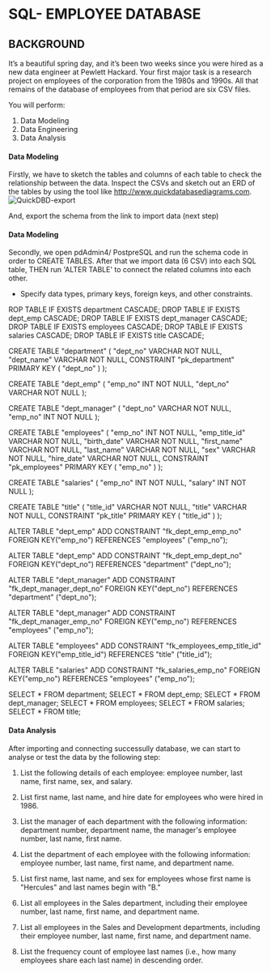 # SQL- EMPLOYEE DATABASE
## BACKGROUND
It’s a beautiful spring day, and it’s been two weeks since you were hired as a new data engineer at Pewlett Hackard. Your first major task is a research project on employees of the corporation from the 1980s and 1990s. All that remains of the database of employees from that period are six CSV files.

You will perform:

  1. Data Modeling
  2. Data Engineering
  3. Data Analysis

#### Data Modeling
Firstly, we have to sketch the tables and columns of each table to check the relationship between the data.
Inspect the CSVs and sketch out an ERD of the tables by using the tool like http://www.quickdatabasediagrams.com.
![QuickDBD-export](https://user-images.githubusercontent.com/99168697/162622556-8d6838f1-3775-4e29-b217-e8da4da218ca.png)

And, export the schema from the link to import data (next step)

#### Data Modeling
Secondly, we open pdAdmin4/ PostpreSQL and run the schema code in order to CREATE TABLES.
After that we import data (6 CSV) into each SQL table, THEN run 'ALTER TABLE' to connect the related columns into each other.
- Specify data types, primary keys, foreign keys, and other constraints.

ROP TABLE IF EXISTS department CASCADE;
DROP TABLE IF EXISTS dept_emp CASCADE;
DROP TABLE IF EXISTS dept_manager CASCADE;
DROP TABLE IF EXISTS employees CASCADE;
DROP TABLE IF EXISTS salaries CASCADE;
DROP TABLE IF EXISTS title CASCADE;

CREATE TABLE "department" (
    "dept_no" VARCHAR   NOT NULL,
    "dept_name" VARCHAR   NOT NULL,
    CONSTRAINT "pk_department" PRIMARY KEY (
        "dept_no"
     )
);

CREATE TABLE "dept_emp" (
    "emp_no" INT   NOT NULL,
    "dept_no" VARCHAR   NOT NULL
);

CREATE TABLE "dept_manager" (
    "dept_no" VARCHAR   NOT NULL,
    "emp_no" INT   NOT NULL
);

CREATE TABLE "employees" (
    "emp_no" INT   NOT NULL,
    "emp_title_id" VARCHAR   NOT NULL,
    "birth_date" VARCHAR   NOT NULL,
    "first_name" VARCHAR   NOT NULL,
    "last_name" VARCHAR   NOT NULL,
    "sex" VARCHAR   NOT NULL,
    "hire_date" VARCHAR   NOT NULL,
    CONSTRAINT "pk_employees" PRIMARY KEY (
        "emp_no"
     )
);

CREATE TABLE "salaries" (
    "emp_no" INT   NOT NULL,
    "salary" INT   NOT NULL
);

CREATE TABLE "title" (
    "title_id" VARCHAR   NOT NULL,
    "title" VARCHAR   NOT NULL,
    CONSTRAINT "pk_title" PRIMARY KEY (
        "title_id"
     )
);

ALTER TABLE "dept_emp" ADD CONSTRAINT "fk_dept_emp_emp_no" FOREIGN KEY("emp_no")
REFERENCES "employees" ("emp_no");

ALTER TABLE "dept_emp" ADD CONSTRAINT "fk_dept_emp_dept_no" FOREIGN KEY("dept_no")
REFERENCES "department" ("dept_no");

ALTER TABLE "dept_manager" ADD CONSTRAINT "fk_dept_manager_dept_no" FOREIGN KEY("dept_no")
REFERENCES "department" ("dept_no");

ALTER TABLE "dept_manager" ADD CONSTRAINT "fk_dept_manager_emp_no" FOREIGN KEY("emp_no")
REFERENCES "employees" ("emp_no");

ALTER TABLE "employees" ADD CONSTRAINT "fk_employees_emp_title_id" FOREIGN KEY("emp_title_id")
REFERENCES "title" ("title_id");

ALTER TABLE "salaries" ADD CONSTRAINT "fk_salaries_emp_no" FOREIGN KEY("emp_no")
REFERENCES "employees" ("emp_no");

SELECT * FROM department;
SELECT * FROM dept_emp;
SELECT * FROM dept_manager;
SELECT * FROM employees;
SELECT * FROM salaries;
SELECT * FROM title;


#### Data Analysis
After importing and connecting successully database, we can start to analyse or test the data by the following step:
1. List the following details of each employee: employee number, last name, first name, sex, and salary.


2. List first name, last name, and hire date for employees who were hired in 1986.


3. List the manager of each department with the following information: department number, department name, the manager's employee number, last name, first name.


4. List the department of each employee with the following information: employee number, last name, first name, and department name.


5. List first name, last name, and sex for employees whose first name is "Hercules" and last names begin with "B."


6. List all employees in the Sales department, including their employee number, last name, first name, and department name.


7. List all employees in the Sales and Development departments, including their employee number, last name, first name, and department name.


8. List the frequency count of employee last names (i.e., how many employees share each last name) in descending order.
